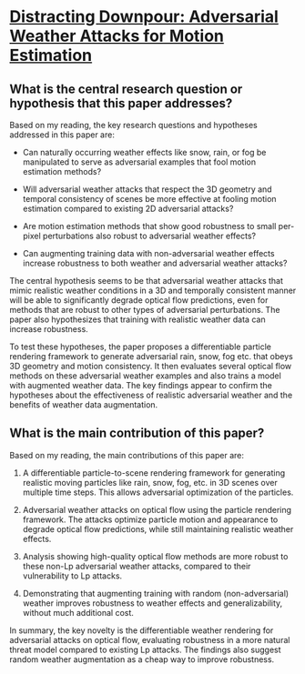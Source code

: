 # [Distracting Downpour: Adversarial Weather Attacks for Motion Estimation](https://arxiv.org/abs/2305.06716)

## What is the central research question or hypothesis that this paper addresses?

 Based on my reading, the key research questions and hypotheses addressed in this paper are:

- Can naturally occurring weather effects like snow, rain, or fog be manipulated to serve as adversarial examples that fool motion estimation methods?

- Will adversarial weather attacks that respect the 3D geometry and temporal consistency of scenes be more effective at fooling motion estimation compared to existing 2D adversarial attacks? 

- Are motion estimation methods that show good robustness to small per-pixel perturbations also robust to adversarial weather effects?

- Can augmenting training data with non-adversarial weather effects increase robustness to both weather and adversarial weather attacks?

The central hypothesis seems to be that adversarial weather attacks that mimic realistic weather conditions in a 3D and temporally consistent manner will be able to significantly degrade optical flow predictions, even for methods that are robust to other types of adversarial perturbations. The paper also hypothesizes that training with realistic weather data can increase robustness.

To test these hypotheses, the paper proposes a differentiable particle rendering framework to generate adversarial rain, snow, fog etc. that obeys 3D geometry and motion consistency. It then evaluates several optical flow methods on these adversarial weather examples and also trains a model with augmented weather data. The key findings appear to confirm the hypotheses about the effectiveness of realistic adversarial weather and the benefits of weather data augmentation.


## What is the main contribution of this paper?

 Based on my reading, the main contributions of this paper are:

1. A differentiable particle-to-scene rendering framework for generating realistic moving particles like rain, snow, fog, etc. in 3D scenes over multiple time steps. This allows adversarial optimization of the particles.

2. Adversarial weather attacks on optical flow using the particle rendering framework. The attacks optimize particle motion and appearance to degrade optical flow predictions, while still maintaining realistic weather effects. 

3. Analysis showing high-quality optical flow methods are more robust to these non-Lp adversarial weather attacks, compared to their vulnerability to Lp attacks.

4. Demonstrating that augmenting training with random (non-adversarial) weather improves robustness to weather effects and generalizability, without much additional cost.

In summary, the key novelty is the differentiable weather rendering for adversarial attacks on optical flow, evaluating robustness in a more natural threat model compared to existing Lp attacks. The findings also suggest random weather augmentation as a cheap way to improve robustness.
